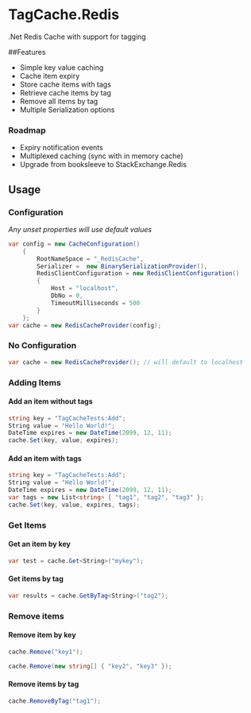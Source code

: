 TagCache.Redis
==============

.Net Redis Cache with support for tagging

##Features
 * Simple key value caching
 * Cache item expiry
 * Store cache items with tags
 * Retrieve cache items by tag
 * Remove all items by tag
 * Multiple Serialization options 
 
### Roadmap
* Expiry notification events
* Multiplexed caching (sync with in memory cache)
* Upgrade from booksleeve to StackExchange.Redis 

## Usage

### Configuration
*Any unset properties will use default values*
```c#
var config = new CacheConfiguration()
	{
		RootNameSpace = "_RedisCache",
		Serializer =  new BinarySerializationProvider(),
		RedisClientConfiguration = new RedisClientConfiguration()
		{
			Host = "localhost",
			DbNo = 0,
			TimeoutMilliseconds = 500
		}
	};
var cache = new RedisCacheProvider(config);
```

### No Configuration
```c#
var cache = new RedisCacheProvider(); // will default to localhost
```

### Adding Items
#### Add an item without tags
```c#
string key = "TagCacheTests:Add";
String value = "Hello World!";
DateTime expires = new DateTime(2099, 12, 11); 
cache.Set(key, value, expires);
```

#### Add an item with tags
```c#
string key = "TagCacheTests:Add";
String value = "Hello World!";
DateTime expires = new DateTime(2099, 12, 11);
var tags = new List<string> { "tag1", "tag2", "tag3" };
cache.Set(key, value, expires, tags);
```

### Get Items
#### Get an item by key
```c#
var test = cache.Get<String>("mykey");
```

#### Get items by tag
```c#
var results = cache.GetByTag<String>("tag2");
```

### Remove items
#### Remove item by key
```c#
cache.Remove("key1");
```

```c#
cache.Remove(new string[] { "key2", "key3" });
```

#### Remove items by tag
```c#
cache.RemoveByTag("tag1");
```






